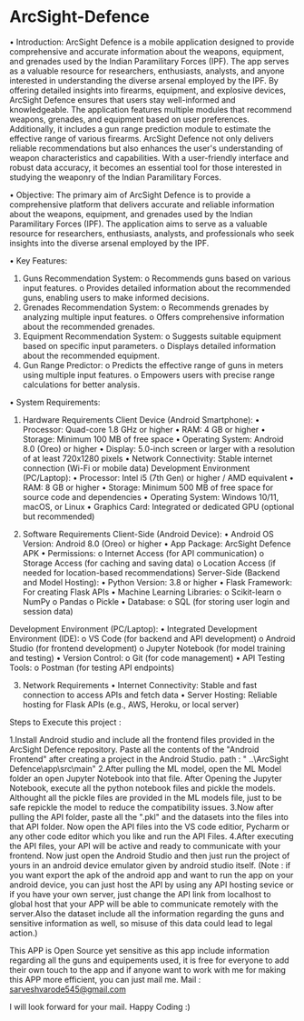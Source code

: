 # ArcSight-Defence

•	Introduction:
ArcSight Defence is a mobile application designed to provide comprehensive and accurate information about the weapons, equipment, and grenades used by the Indian Paramilitary Forces (IPF). The app serves as a valuable resource for researchers, enthusiasts, analysts, and anyone interested in understanding the diverse arsenal employed by the IPF. By offering detailed insights into firearms, equipment, and explosive devices, ArcSight Defence ensures that users stay well-informed and knowledgeable.
The application features multiple modules that recommend weapons, grenades, and equipment based on user preferences. Additionally, it includes a gun range prediction module to estimate the effective range of various firearms. ArcSight Defence not only delivers reliable recommendations but also enhances the user's understanding of weapon characteristics and capabilities. With a user-friendly interface and robust data accuracy, it becomes an essential tool for those interested in studying the weaponry of the Indian Paramilitary Forces.


•	Objective:
The primary aim of ArcSight Defence is to provide a comprehensive platform that delivers accurate and reliable information about the weapons, equipment, and grenades used by the Indian Paramilitary Forces (IPF). The application aims to serve as a valuable resource for researchers, enthusiasts, analysts, and professionals who seek insights into the diverse arsenal employed by the IPF.

•	Key Features:
1.	Guns Recommendation System:
o	Recommends guns based on various input features.
o	Provides detailed information about the recommended guns, enabling users to make informed decisions.
2.	Grenades Recommendation System:
o	Recommends grenades by analyzing multiple input features.
o	Offers comprehensive information about the recommended grenades.
3.	Equipment Recommendation System:
o	Suggests suitable equipment based on specific input parameters.
o	Displays detailed information about the recommended equipment.
4.	Gun Range Predictor:
o	Predicts the effective range of guns in meters using multiple input features.
o	Empowers users with precise range calculations for better analysis.

•	System Requirements: 
1. Hardware Requirements
Client Device (Android Smartphone):
•	Processor: Quad-core 1.8 GHz or higher
•	RAM: 4 GB or higher
•	Storage: Minimum 100 MB of free space
•	Operating System: Android 8.0 (Oreo) or higher
•	Display: 5.0-inch screen or larger with a resolution of at least 720x1280 pixels
•	Network Connectivity: Stable internet connection (Wi-Fi or mobile data)
Development Environment (PC/Laptop):
•	Processor: Intel i5 (7th Gen) or higher / AMD equivalent
•	RAM: 8 GB or higher
•	Storage: Minimum 500 MB of free space for source code and dependencies
•	Operating System: Windows 10/11, macOS, or Linux
•	Graphics Card: Integrated or dedicated GPU (optional but recommended)

2. Software Requirements
Client-Side (Android Device):
•	Android OS Version: Android 8.0 (Oreo) or higher
•	App Package: ArcSight Defence APK
•	Permissions: 
o	Internet Access (for API communication)
o	Storage Access (for caching and saving data)
o	Location Access (if needed for location-based recommendations)
Server-Side (Backend and Model Hosting):
•	Python Version: 3.8 or higher
•	Flask Framework: For creating Flask APIs
•	Machine Learning Libraries:
o	Scikit-learn
o	NumPy
o	Pandas
o	Pickle
•	Database:
o	SQL (for storing user login and session data)

Development Environment (PC/Laptop):
•	Integrated Development Environment (IDE):
o	VS Code (for backend and API development)
o	Android Studio (for frontend development)
o	Jupyter Notebook (for model training and testing)
•	Version Control:
o	Git (for code management)
•	API Testing Tools:
o	Postman (for testing API endpoints)

3. Network Requirements
•	Internet Connectivity: Stable and fast connection to access APIs and fetch data
•	Server Hosting: Reliable hosting for Flask APIs (e.g., AWS, Heroku, or local server)

Steps to Execute this project :

1.Install Android studio and include all the frontend files provided in the ArcSight Defence repository. Paste all the contents of the "Android Frontend" after creating a project in the Android Studio. path : " ..\ArcSight Defence\app\src\main"
2.After pulling the ML model, open the ML Model folder an open Jupyter Notebook into that file. After Opening the Jupyter Notebook, execute all the python notebook files and pickle the models. Althought all the pickle files are provided in the ML models file, just to be safe repickle the model to reduce the compatibility issues.
3.Now after pulling the API folder, paste all the  ".pkl" and the datasets into the files into that API folder. Now open the API files into the VS code editior, Pycharm or any other code editor which you like and run the API Files.
4.After executing the API files, your API will be active and ready to communicate with your frontend. Now just open the Android Studio and then just run the project of yours in an android device emulator given by android studio itself.
(Note : if you want export the apk of the android app and want to run the app on your android device, you can just host the API by using any API hosting sevice or if you have your own server, just change the API link from localhost to global host that your APP will be able to communicate remotely with the server.Also the dataset include all the information regarding the guns and sensitive information as well, so misuse of this data could lead to legal action.)

This APP is Open Source yet sensitive as this app include information regarding all the guns and equipements used, it is free for everyone to add their own touch to the app and if anyone want to work with me for making this APP more efficient, you can just mail me. 
Mail : sarveshvarode545@gmail.com

I will look forward for your mail. 
Happy Coding :)
